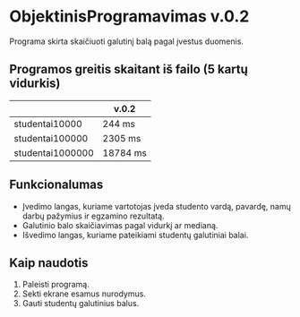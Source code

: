 # ObjektinisProgramavimas v.0.2

Programa skirta skaičiuoti galutinį balą pagal įvestus duomenis.


## Programos greitis skaitant iš failo (5 kartų vidurkis)

|  | v.0.2 |
| :--- | ---- |
| studentai10000 | 244 ms |
| studentai100000 | 2305 ms |
| studentai1000000 | 18784 ms |

## Funkcionalumas

- Įvedimo langas, kuriame vartotojas įveda studento vardą, pavardę, namų darbų pažymius ir egzamino rezultatą.
- Galutinio balo skaičiavimas pagal vidurkį ar medianą.
- Išvedimo langas, kuriame pateikiami studentų galutiniai balai.

## Kaip naudotis

1. Paleisti programą.
2. Sekti ekrane esamus nurodymus.
3. Gauti studentų galutinius balus.

